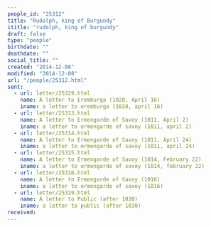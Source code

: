 ```yaml
---
people_id: "25312"
title: "Rudolph, king of Burgundy"
ititle: "rudolph, king of burgundy"
draft: false
type: "people"
birthdate: ""
deathdate: ""
social_title: ""
created: "2014-12-08"
modified: "2014-12-08"
url: "/people/25312.html"
sent:
  - url: letter/25329.html
    name: A letter to Eremburga (1028, April 16)
    iname: a letter to eremburga (1028, april 16)
  - url: letter/25313.html
    name: A letter to Ermengarde of Savoy (1011, April 2)
    iname: a letter to ermengarde of savoy (1011, april 2)
  - url: letter/25314.html
    name: A letter to Ermengarde of Savoy (1011, April 24)
    iname: a letter to ermengarde of savoy (1011, april 24)
  - url: letter/25315.html
    name: A letter to Ermengarde of Savoy (1014, February 22)
    iname: a letter to ermengarde of savoy (1014, february 22)
  - url: letter/25316.html
    name: A letter to Ermengarde of Savoy (1016)
    iname: a letter to ermengarde of savoy (1016)
  - url: letter/25319.html
    name: A letter to Public (after 1030)
    iname: a letter to public (after 1030)
received:
---
```

